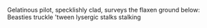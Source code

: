 Gelatinous pilot, specklishly clad, surveys the flaxen ground below:
<br>
Beasties truckle 'tween lysergic stalks stalking 
